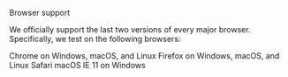 Browser support

We officially support the last two versions of every major browser. Specifically, we test on the following browsers:

Chrome on Windows, macOS, and Linux
Firefox on Windows, macOS, and Linux
Safari macOS
IE 11 on Windows